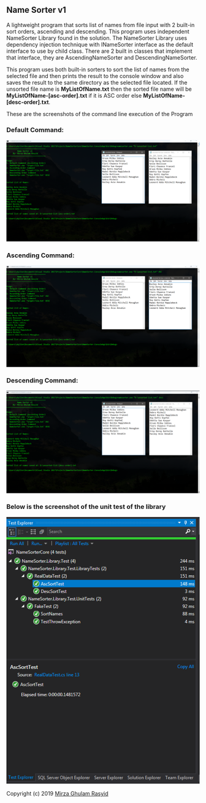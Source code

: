 ## Name Sorter v1

A lightweight program that sorts list of names from file input with 2 built-in sort orders, ascending and descending.
This program uses independent NameSorter Library found in the solution. The NameSorter Library uses dependency injection technique 
with INameSorter interface as the default interface to use by child class. There are 2 built in classes that implement that interface, 
they are AscendingNameSorter and DescendingNameSorter. 

This program uses both built-in sorters to sort the list of names from the selected file and then prints the result to the console window
and also saves the result to the same directory as the selected file located. If the unsorted file name is **MyListOfName.txt** then the sorted
file name will be  **MyListOfName-[asc-order].txt** if it is ASC order else **MyListOfName-[desc-order].txt**.

These are the screenshots of the command line execution of the Program

### Default Command:

![DefaultExec](https://raw.githubusercontent.com/mirzaevolution/NameSorter/master/Images/Default-Exec-Result.PNG)


### Ascending Command:

![AscExec](https://raw.githubusercontent.com/mirzaevolution/NameSorter/master/Images/Asc-Exec-Result.PNG)


### Descending Command:

![DescExec](https://raw.githubusercontent.com/mirzaevolution/NameSorter/master/Images/Desc-Exec-Result.PNG)


### Below is the screenshot of the unit test of the library

![UnitTest](https://raw.githubusercontent.com/mirzaevolution/NameSorter/master/Images/Test-Exec-Result.PNG)





Copyright (c) 2019 [Mirza Ghulam Rasyid](https://www.linkedin.com/in/mirzaghulamrasyid/)
